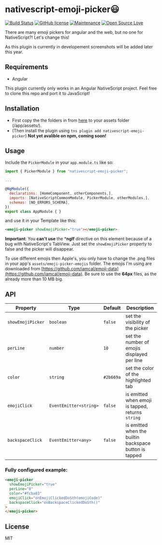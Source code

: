 # nativescript-emoji-picker😃

[![Build Status](https://travis-ci.org/hrueger/nativescript-emoji-picker.svg?branch=master)](https://travis-ci.org/hrueger/nativescript-emoji-picker) [![GitHub license](https://img.shields.io/github/license/Naereen/StrapDown.js.svg)](https://github.com/hrueger/nativescript-emoji-picker/blob/master/LICENSE) [![Maintenance](https://img.shields.io/badge/Maintained-yes-green.svg)](https://github.com/hrueger/nativescript-emoji-picker/graphs/commit-activity) [![Open Source Love](https://badges.frapsoft.com/os/v1/open-source.png?v=103)](https://github.com/hrueger/nativescript-emoji-picker/)

There are many emoji pickers for angular and the web, but no one for NativeScript?! Let's change this!

As this plugin is currently in developement screenshots will be added later this year.

## Requirements

- Angular

This plugin currently only works in an Angular NativeScript project. Feel free to clone this repo and port it to JavaScript!

## Installation

- First copy the the folders in from [here](https://github.com/hrueger/nativescript-emoji-picker/tree/master/app/assets/) to your assets folder (/app/assets/).
- (Then install the plugin using `tns plugin add nativescript-emoji-picker`)
**Not yet avalible on npm, coming soon!**

## Usage 

Include the `PickerModule` in your `app.module.ts` like so:
```javascript
import { PickerModule } from "nativescript-emoji-picker";

...

@NgModule({
  declarations: [HomeComponent, otherComponents,],
  imports: [NativeScriptCommonModule, PickerModule, otherModules,],
  schemas: [NO_ERRORS_SCHEMA],
})
export class AppModule { }
```
and use it in your Template like this:

```html
<emoji-picker showEmojiPicker="true"></emoji-picker>
```

**Important**: You **can't use** the  ***ngIf** directive on this element because of a bug with NativeScript's TabView. Just set the `showEmojiPicker` property to false and the picker will disappear.

To use different emojis then Apple's, you only have to change the .png files in your app's `assets/emoji-picker-emojis` folder. The emojis I'm using are downloaded from [https://github.com/iamcal/emoji-data](https://github.com/iamcal/emoji-data).
  Be sure to use the **64px** files, as the already more than 10 MB big.

## API

    
| Property | Type | Default | Description |
| --- | --- | --- | --- |
| `showEmojiPicker` | `boolean` | `false` | set the visibility of the picker |
| `perLine` | `number` | `10` | set the number of emojis displayed per line |
| `color` | `string` | `#2b669a` | set the color of the highlighted tab |
| `emojiClick` | `EventEmitter<string>` | `false` | is emitted when emoji is tapped, returns `string` |
| `backspaceClick` | `EventEmitter<any>` | `false` | is emitted when the builtin backspace button is tapped |

### Fully configured example:
```html
<emoji-picker
  showEmojiPicker="true"
  perLine="8"
  color="#fcba03"
  emojiClick="onEmojiClickedDoSth(emojiCode)"
  backspaceClick="onBackspaceClickedDoSth()"
>
</emoji-picker>
```

## License

MIT
